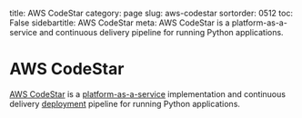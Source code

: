 title: AWS CodeStar
category: page
slug: aws-codestar
sortorder: 0512
toc: False
sidebartitle: AWS CodeStar
meta: AWS CodeStar is a platform-as-a-service and continuous delivery pipeline for running Python applications.


# AWS CodeStar
[AWS CodeStar](https://aws.amazon.com/codestar/) is a 
[platform-as-a-service](/platform-as-a-service.html) implementation 
and continuous delivery [deployment](/deployment.html) pipeline for 
running Python applications.

